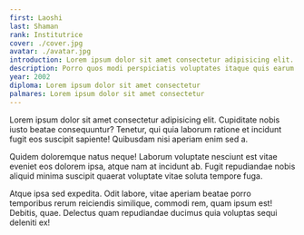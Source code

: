 ```yaml
---
first: Laoshi
last: Shaman
rank: Institutrice
cover: ./cover.jpg
avatar: ./avatar.jpg
introduction: Lorem ipsum dolor sit amet consectetur adipisicing elit. Soluta velit sapiente vel, quaerat numquam sequi. Soluta maxime, iure molestiae architecto incidunt necessitatibus dolorem officiis repudiandae, ab eligendi doloremque, ullam perspiciatis!
description: Porro quos modi perspiciatis voluptates itaque quis earum. Velit quisquam est iusto, cumque error sunt unde consectetur corrupti maxime laudantium omnis, ab sit tempore quibusdam! Laborum, similique? Sunt, deleniti quo!
year: 2002
diploma: Lorem ipsum dolor sit amet consectetur
palmares: Lorem ipsum dolor sit amet consectetur
---
```


Lorem ipsum dolor sit amet consectetur adipisicing elit. Cupiditate nobis iusto beatae consequuntur? Tenetur, qui quia laborum ratione et incidunt fugit eos suscipit sapiente! Quibusdam nisi aperiam enim sed a.

Quidem doloremque natus neque! Laborum voluptate nesciunt est vitae eveniet eos dolorem ipsa, atque nam at incidunt ab. Fugit repudiandae nobis aliquid minima suscipit quaerat voluptate vitae soluta tempore fuga.

Atque ipsa sed expedita. Odit labore, vitae aperiam beatae porro temporibus rerum reiciendis similique, commodi rem, quam ipsum est! Debitis, quae. Delectus quam repudiandae ducimus quia voluptas sequi deleniti ex!
